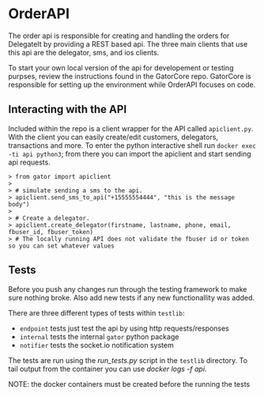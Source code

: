 # OrderAPI

The order api is responsible for creating and handling the orders for DelegateIt by providing a REST based api. The three main clients that use this api are the delegator, sms, and ios clients.

To start your own local version of the api for developement or testing purpses, review the instructions found in the GatorCore repo. GatorCore is responsible for setting up the environment while OrderAPI focuses on code.

## Interacting with the API
Included within the repo is a client wrapper for the API called `apiclient.py`. With the client you can easily create/edit customers, delegators, transactions and more. To enter the python interactive shell run `docker exec -ti api python3`; from there you can import the apiclient and start sending api requests.
```
> from gator import apiclient
> 
> # simulate sending a sms to the api.
> apiclient.send_sms_to_api("+15555554444", "this is the message body")
> 
> # Create a delegator.
> apiclient.create_delegator(firstname, lastname, phone, email, fbuser_id, fbuser_token)
> # The locally running API does not validate the fbuser id or token so you can set whatever values
```

## Tests
Before you push any changes run through the testing framework to make sure nothing broke. Also add new tests if any new functionallity was added.

There are three different types of tests within `testlib`:
- `endpoint` tests just test the api by using http requests/responses
- `internal` tests the internal `gator` python package
- `notifier` tests the socket.io notification system

The tests are run using the *run_tests.py* script in the `testlib` directory. To tail output from the container you can use *docker logs -f api*.

NOTE: the docker containers must be created before the running the tests
